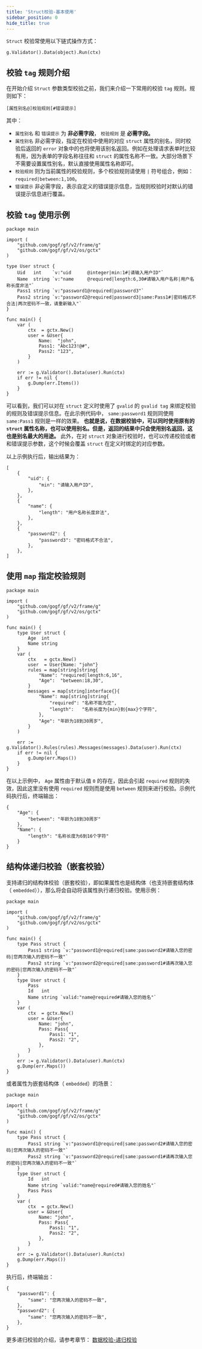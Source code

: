 ```yaml
---
title: 'Struct校验-基本使用'
sidebar_position: 0
hide_title: true
---
```


`Struct` 校验常使用以下链式操作方式：

```
g.Validator().Data(object).Run(ctx)
```

## 校验 `tag` 规则介绍

在开始介绍 `Struct` 参数类型校验之前，我们来介绍一下常用的校验 `tag` 规则。规则如下：

```
[属性别名@]校验规则[#错误提示]
```

其中：

- `属性别名` 和 `错误提示` 为 **非必需字段**， `校验规则` 是 **必需字段。**
- `属性别名` 非必需字段，指定在校验中使用的对应 `struct` 属性的别名，同时校验后返回的 `error` 对象中的也将使用该别名返回。例如在处理请求表单时比较有用，因为表单的字段名称往往和 `struct` 的属性名称不一致。大部分场景下不需要设置属性别名，默认直接使用属性名称即可。
- `校验规则` 则为当前属性的校验规则，多个校验规则请使用 `|` 符号组合，例如： `required|between:1,100`。
- `错误提示` 非必需字段，表示自定义的错误提示信息，当规则校验时对默认的错误提示信息进行覆盖。

## 校验 `tag` 使用示例

```
package main

import (
	"github.com/gogf/gf/v2/frame/g"
	"github.com/gogf/gf/v2/os/gctx"
)

type User struct {
	Uid   int    `v:"uid      @integer|min:1#|请输入用户ID"`
	Name  string `v:"name     @required|length:6,30#请输入用户名称|用户名称长度非法"`
	Pass1 string `v:"password1@required|password3"`
	Pass2 string `v:"password2@required|password3|same:Pass1#|密码格式不合法|两次密码不一致，请重新输入"`
}

func main() {
	var (
		ctx  = gctx.New()
		user = &User{
			Name:  "john",
			Pass1: "Abc123!@#",
			Pass2: "123",
		}
	)

	err := g.Validator().Data(user).Run(ctx)
	if err != nil {
		g.Dump(err.Items())
	}
}
```

可以看到，我们可以对在 `struct` 定义时使用了 `gvalid` 的 `gvalid tag` 来绑定校验的规则及错误提示信息。在此示例代码中， `same:password1` 规则同使用 `same:Pass1` 规则是一样的效果。 **也就是说，在数据校验中，可以同时使用原有的 `struct` 属性名称，也可以使用别名。但是，返回的结果中只会使用别名返回，这也是别名最大的用途。** 此外，在对 `struct` 对象进行校验时，也可以传递校验或者和错误提示参数，这个时候会覆盖 `struct` 在定义时绑定的对应参数。

以上示例执行后，输出结果为：

```
[
    {
        "uid": {
            "min": "请输入用户ID",
        },
    },
    {
        "name": {
            "length": "用户名称长度非法",
        },
    },
    {
        "password2": {
            "password3": "密码格式不合法",
        },
    },
]
```

## 使用 `map` 指定校验规则

```
package main

import (
	"github.com/gogf/gf/v2/frame/g"
	"github.com/gogf/gf/v2/os/gctx"
)

func main() {
	type User struct {
		Age  int
		Name string
	}
	var (
		ctx   = gctx.New()
		user  = User{Name: "john"}
		rules = map[string]string{
			"Name": "required|length:6,16",
			"Age":  "between:18,30",
		}
		messages = map[string]interface{}{
			"Name": map[string]string{
				"required": "名称不能为空",
				"length":   "名称长度为{min}到{max}个字符",
			},
			"Age": "年龄为18到30周岁",
		}
	)

	err := g.Validator().Rules(rules).Messages(messages).Data(user).Run(ctx)
	if err != nil {
		g.Dump(err.Maps())
	}
}
```

在以上示例中， `Age` 属性由于默认值 `0` 的存在，因此会引起 `required` 规则的失效，因此这里没有使用 `required` 规则而是使用 `between` 规则来进行校验。示例代码执行后，终端输出：

```
{
	"Age": {
		"between": "年龄为18到30周岁"
	},
	"Name": {
		"length": "名称长度为6到16个字符"
	}
}
```

## 结构体递归校验（嵌套校验）

支持递归的结构体校验（嵌套校验），即如果属性也是结构体（也支持嵌套结构体（ `embedded`）），那么将会自动将该属性执行递归校验。使用示例：

```
package main

import (
	"github.com/gogf/gf/v2/frame/g"
	"github.com/gogf/gf/v2/os/gctx"
)

func main() {
	type Pass struct {
		Pass1 string `v:"password1@required|same:password2#请输入您的密码|您两次输入的密码不一致"`
		Pass2 string `v:"password2@required|same:password1#请再次输入您的密码|您两次输入的密码不一致"`
	}
	type User struct {
		Pass
		Id   int
		Name string `valid:"name@required#请输入您的姓名"`
	}
	var (
		ctx  = gctx.New()
		user = &User{
			Name: "john",
			Pass: Pass{
				Pass1: "1",
				Pass2: "2",
			},
		}
	)
	err := g.Validator().Data(user).Run(ctx)
	g.Dump(err.Maps())
}
```

或者属性为嵌套结构体（ `embedded`）的场景：

```
package main

import (
	"github.com/gogf/gf/v2/frame/g"
	"github.com/gogf/gf/v2/os/gctx"
)

func main() {
	type Pass struct {
		Pass1 string `v:"password1@required|same:password2#请输入您的密码|您两次输入的密码不一致"`
		Pass2 string `v:"password2@required|same:password1#请再次输入您的密码|您两次输入的密码不一致"`
	}
	type User struct {
		Id   int
		Name string `valid:"name@required#请输入您的姓名"`
		Pass Pass
	}
	var (
		ctx  = gctx.New()
		user = &User{
			Name: "john",
			Pass: Pass{
				Pass1: "1",
				Pass2: "2",
			},
		}
	)
	err := g.Validator().Data(user).Run(ctx)
	g.Dump(err.Maps())
}
```

执行后，终端输出：

```
{
    "password1": {
        "same": "您两次输入的密码不一致",
    },
    "password2": {
        "same": "您两次输入的密码不一致",
    },
}
```

更多递归校验的介绍，请参考章节： [数据校验-递归校验](output/goframe-v2.6-md/核心组件/数据校验/数据校验-递归校验)